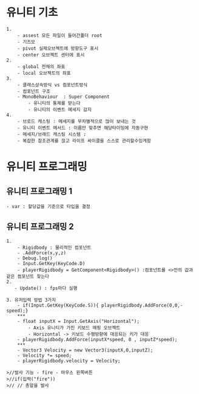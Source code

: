 # 유니티 기초
    1.
        - assest 모든 파일이 들어간폴더 root
        - 기즈모
        - pivot 실제오브젝트에 방향도구 표시
        - center 오브젝트 센터에 표시
    2.
        - global 전체의 좌표
        - local 오브젝트의 좌표
    3.
        - 클래스상속방식 vs 컴포넌트방식
        - 컴포넌트 구조
        - MonoBehaviour  : Super Component
            - 유니티의 통제를 받는다
            - 유니티의 이벤트 메세지 감지
    4.
        - 브로드 캐스팅 : 메세지를 무차별적으로 많이 보내는 것
        - 유니티 이벤트 메서드 : 이름만 맞추면 해당타이밍에 자동구현
        - 메세지/브래드 캐스팅 시스템 :
        - 복잡한 참조관계를 끊고 라이프 싸이클을 스스로 관리할수있게함

# 유니티 프로그래밍

## 유니티 프로그래밍 1
    - var : 할당값을 기준으로 타입을 결정

## 유니티 프로그래밍 2
    1.
        - Rigidbody : 물리적인 컴포넌트
        - .AddForce(x,y,z)
        - Debug.log()
        - Input.GetKey(KeyCode.D)
        - playerRigidbody = GetComponent<Rigidbody>() :컴포넌트를 <>안의 값과 같은 컴포넌트 찾는다
    2.
       - Update() : fps마다 실행

    3. 유저입력 방법 3가지
        - if(Input.GetKey(KeyCode.S)){ playerRigidbody.AddForce(0,0,-speed);}
        ***
        - float inputX = Input.GetAxis("Horizontal");
            - Axis 유니티가 가진 키보드 매핑 오브젝트
            - Horizontal -> 키보드 수평방향에 대응되는 키가 대응
        - playerRigidbody.AddForce(inputX*speed, 0 , inputZ*speed);
        ***
        - Vector3 Velocity = new Vector3(inputX,0,inputZ);
        - Velocity *= speed;
        - playerRigidbody.velocity = Velocity;

    >//발사 기능 - fire - 마우스 왼쪽버튼
    >//if(입력("fire"))
    >// // 총알을 발사